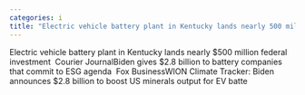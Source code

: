 ```yaml
---
categories: i
title: "Electric vehicle battery plant in Kentucky lands nearly 500 million federal investment  Courier Journal"
---
```

Electric vehicle battery plant in Kentucky lands nearly $500 million federal investment&nbsp;&nbsp;Courier JournalBiden gives $2.8 billion to battery companies that commit to ESG agenda&nbsp;&nbsp;Fox BusinessWION Climate Tracker: Biden announces $2.8 billion to boost US minerals output for EV batte